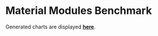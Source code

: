 # Material Modules Benchmark

Generated charts are displayed **[here](https://shader-slang.com/slang-material-modules-benchmark/dev/bench/)**.
